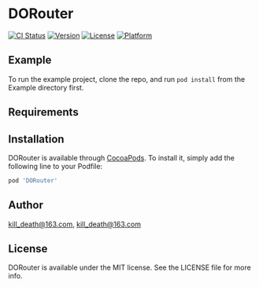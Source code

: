 # DORouter

[![CI Status](http://img.shields.io/travis/kill_death@163.com/DORouter.svg?style=flat)](https://travis-ci.org/kill_death@163.com/DORouter)
[![Version](https://img.shields.io/cocoapods/v/DORouter.svg?style=flat)](http://cocoapods.org/pods/DORouter)
[![License](https://img.shields.io/cocoapods/l/DORouter.svg?style=flat)](http://cocoapods.org/pods/DORouter)
[![Platform](https://img.shields.io/cocoapods/p/DORouter.svg?style=flat)](http://cocoapods.org/pods/DORouter)

## Example

To run the example project, clone the repo, and run `pod install` from the Example directory first.

## Requirements

## Installation

DORouter is available through [CocoaPods](http://cocoapods.org). To install
it, simply add the following line to your Podfile:

```ruby
pod 'DORouter'
```

## Author

kill_death@163.com, kill_death@163.com

## License

DORouter is available under the MIT license. See the LICENSE file for more info.
